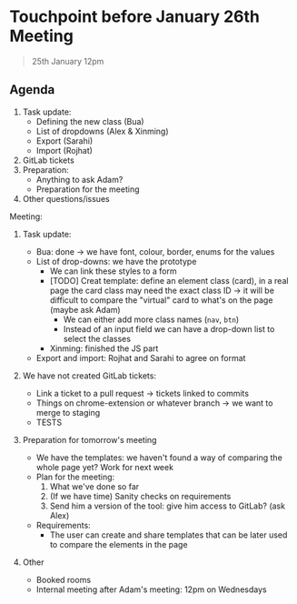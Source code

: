 # Touchpoint before January 26th Meeting

> 25th January 12pm

## Agenda

1. Task update:
   - Defining the new class (Bua)
   - List of dropdowns (Alex & Xinming)
   - Export (Sarahi)
   - Import (Rojhat)
2. GitLab tickets
3. Preparation:
   - Anything to ask Adam?
   - Preparation for the meeting
4. Other questions/issues

Meeting:

1. Task update:

   - Bua: done -> we have font, colour, border, enums for the values
   - List of drop-downs: we have the prototype
     - We can link these styles to a form
     - [TODO] Creat template: define an element class (card), in a real page the card class may need the exact class ID -> it will be difficult to compare the "virtual" card to what's on the page (maybe ask Adam)
       - We can either add more class names (`nav`, `btn`)
       - Instead of an input field we can have a drop-down list to select the classes
     - Xinming: finished the JS part
   - Export and import: Rojhat and Sarahi to agree on format

2. We have not created GitLab tickets:

   - Link a ticket to a pull request -> tickets linked to commits
   - Things on chrome-extension or whatever branch -> we want to merge to staging
   - TESTS

3. Preparation for tomorrow's meeting

   - We have the templates: we haven't found a way of comparing the whole page yet? Work for next week
   - Plan for the meeting:
     1. What we've done so far
     2. (If we have time) Sanity checks on requirements
     3. Send him a version of the tool: give him access to GitLab? (ask Alex)
   - Requirements:
     - The user can create and share templates that can be later used to compare the elements in the page

4. Other
   - Booked rooms
   - Internal meeting after Adam's meeting: 12pm on Wednesdays
